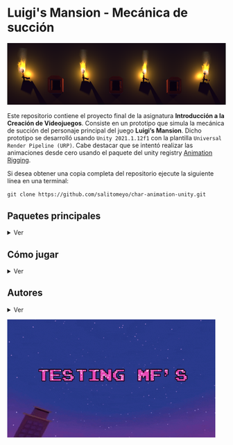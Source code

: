 # Luigi's Mansion - Mecánica de succión

![Imagen](ReadmeFiles/test_image.png "Imagen")

Este repositorio contiene el proyecto final de la asignatura **Introducción a la Creación de Videojuegos**. Consiste en un prototipo que simula la mecánica de succión del personaje principal del juego **Luigi’s Mansion**. Dicho prototipo se desarrolló usando `Unity 2021.1.12f1` con la plantilla `Universal Render Pipeline (URP)`. Cabe destacar que se intentó realizar las animaciones desde cero usando el paquete del unity registry [Animation Rigging](https://docs.unity3d.com/Packages/com.unity.animation.rigging@1.0/manual/index.html).

Si desea obtener una copia completa del repositorio ejecute la siguiente línea en una terminal:
```
git clone https://github.com/salitomeyo/char-animation-unity.git
```

## Paquetes principales
<details>
<summary> Ver </summary>

* Animation Rigging (v1.0.3)
* Cinemachine (v2.7.9)
* ProBuilder (v5.0.3)
* TextMeshPro (v3.0.6)
* Visual Effect Graph (v11.0.0)
* ...

</details>

## Cómo jugar
<details>
<summary> Ver </summary>

Para divertirse con este juego hay dos opciones, correrlo directamente en su equipo o acceder a él desde Unity Play para jugarlo en su navegador.

### Descargar release
Instrucciones de descarga y puesta en marcha...

### Unity Play
De click en este [link](https://www.youtube.com/watch?v=gLk8i2zw2jU) y a continuación...

</details>

## Autores
<details>
<summary> Ver </summary>

- [Salome Aristizabal](https://github.com/salitomeyo)
- [Juan Pablo Ciro](https://github.com/JCiroLo)
- [Ana Osorio](https://github.com/ana-os-mo)

</details>

![Video](ReadmeFiles/test_gif.gif "Video")